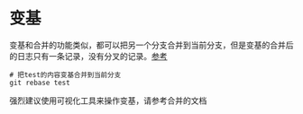 # 变基

变基和合并的功能类似，都可以把另一个分支合并到当前分支，但是变基的合并后的日志只有一条记录，没有分叉的记录。[参考](https://juejin.cn/post/6969101234338791432)

```shell
# 把test的内容变基合并到当前分支
git rebase test
```

强烈建议使用可视化工具来操作变基，请参考合并的文档